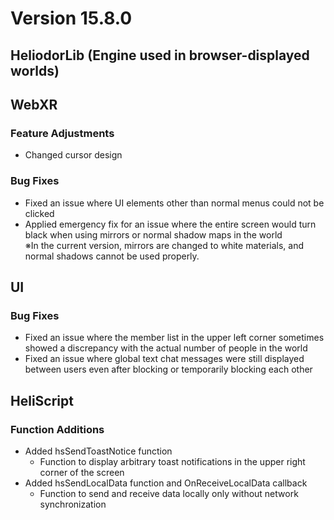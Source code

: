 # Version 15.8.0

## HeliodorLib (Engine used in browser-displayed worlds)

## WebXR
### Feature Adjustments
- Changed cursor design

### Bug Fixes
- Fixed an issue where UI elements other than normal menus could not be clicked
- Applied emergency fix for an issue where the entire screen would turn black when using mirrors or normal shadow maps in the world  
※In the current version, mirrors are changed to white materials, and normal shadows cannot be used properly.

## UI
### Bug Fixes
- Fixed an issue where the member list in the upper left corner sometimes showed a discrepancy with the actual number of people in the world
- Fixed an issue where global text chat messages were still displayed between users even after blocking or temporarily blocking each other

## HeliScript
### Function Additions
- Added hsSendToastNotice function
  - Function to display arbitrary toast notifications in the upper right corner of the screen
- Added hsSendLocalData function and OnReceiveLocalData callback
  - Function to send and receive data locally only without network synchronization